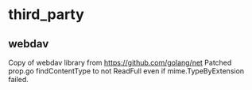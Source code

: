 # third_party

## webdav
Copy of webdav library from https://github.com/golang/net
Patched prop.go findContentType to not ReadFull even if mime.TypeByExtension failed.
